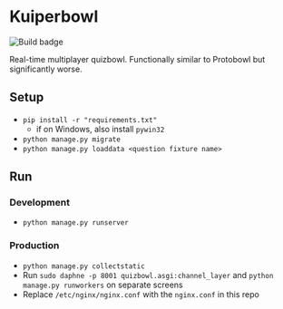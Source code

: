 # Kuiperbowl
![Build badge](https://travis-ci.org/jasmaa/kuiperbowl.svg?branch=master)

Real-time multiplayer quizbowl. Functionally similar to Protobowl but significantly worse.

## Setup
  - `pip install -r "requirements.txt"`
    - if on Windows, also install `pywin32`
  - `python manage.py migrate`
  - `python manage.py loaddata <question fixture name>`

## Run

### Development
  - `python manage.py runserver`

### Production
  - `python manage.py collectstatic`
  - Run `sudo daphne -p 8001 quizbowl.asgi:channel_layer` and `python manage.py runworkers` on separate screens
  - Replace `/etc/nginx/nginx.conf` with the `nginx.conf` in this repo
  